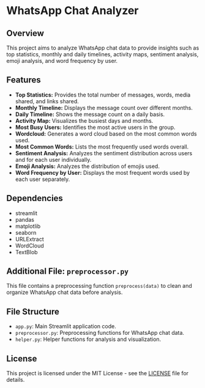 # WhatsApp Chat Analyzer

## Overview
This project aims to analyze WhatsApp chat data to provide insights such as top statistics, monthly and daily timelines, activity maps, sentiment analysis, emoji analysis, and word frequency by user.

## Features
- **Top Statistics:** Provides the total number of messages, words, media shared, and links shared.
- **Monthly Timeline:** Displays the message count over different months.
- **Daily Timeline:** Shows the message count on a daily basis.
- **Activity Map:** Visualizes the busiest days and months.
- **Most Busy Users:** Identifies the most active users in the group.
- **Wordcloud:** Generates a word cloud based on the most common words used.
- **Most Common Words:** Lists the most frequently used words overall.
- **Sentiment Analysis:** Analyzes the sentiment distribution across users and for each user individually.
- **Emoji Analysis:** Analyzes the distribution of emojis used.
- **Word Frequency by User:** Displays the most frequent words used by each user separately.

## Dependencies
- streamlit
- pandas
- matplotlib
- seaborn
- URLExtract
- WordCloud
- TextBlob

## Additional File: `preprocessor.py`
This file contains a preprocessing function `preprocess(data)` to clean and organize WhatsApp chat data before analysis.
## File Structure
- `app.py`: Main Streamlit application code.
- `preprocessor.py`: Preprocessing functions for WhatsApp chat data.
- `helper.py`: Helper functions for analysis and visualization.
  
## License
This project is licensed under the MIT License - see the [LICENSE](LICENSE) file for details.
